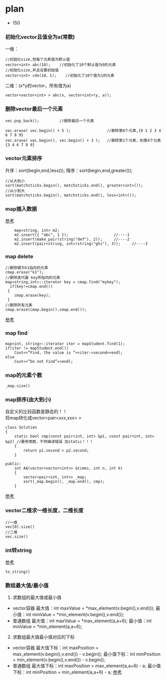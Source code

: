 # plan
* 150


### 初始化vector且值全为a(常数)
一维：
```
//初始化size,但每个元素值为默认值
vector<int> abc(10);    //初始化了10个默认值为0的元素
//初始化size,并且设置初始值
vector<int> cde(10，1);    //初始化了10个值为1的元素
```
二维：(x*y的vector，所有值为a)
```
vector<vector<int> > abc(x, vector<int>(y, a));
```

### 删除vector最后一个元素
```
vec.pop_back();         //删除最后一个元素

vec.erase( vec.begin() + 5 );                //删除第6个元素,{0 1 2 3 4 6 7 8 9}
vec.erase( vec.begin(), vec.begin() + 3 );   //删除第1个元素，到第4个元素 {3 4 6 7 8 9}
```

### vector元素排序
升序：sort(begin,end,less<data-type>());
降序：sort(begin,end,greater<data-type>());
```
//从大到小
sort(matchsticks.begin(), matchsticks.end(), greater<int>());
//从小到大
sort(matchsticks.begin(), matchsticks.end(), less<int>());
```

### map插入数据
[参考](https://blog.csdn.net/Leo_csdn_/article/details/86589904)
```
    map<string, int> m2;
    m2.insert({ "abc", 1 });                    //----1
    m2.insert(make_pair(string("def"), 2));     //----2
    m2.insert(pair<string, int>(string("ghi"), 3));     //----3
```

### map delete
```
//删除键为k1指向的元素
cmap.erase("k1");
//删除迭代器 key所指向的元素
map<string,int>::iterator key = cmap.find("mykey");
  if(key!=cmap.end())
 {
	cmap.erase(key);
 }
//删除所有元素
cmap.erase(cmap.begin(),cmap.end());
```
[参考](https://blog.csdn.net/zvall/article/details/52267007)

### map find
```
map<int, string>::iterator iter = mapStudent.find(1);
if(iter != mapStudent.end())
    Cout<<”Find, the value is ”<<iter->second<<endl;
else
    Cout<<”Do not Find”<<endl;
```

### map的元素个数
```
_map.size()
```

### map排序(由大到小)
自定义的比较函数是静态的！！  
将map转化成vector<pair<xxx,xxx> >
```
class Solution
{
    static bool cmp(const pair<int, int> &p1, const pair<int, int> &p2) //要用常数，不然编译错误 加static！！！
    {
        return p1.second > p2.second;
    }

public:
    int AA(vector<vector<int>> &times, int n, int k)
    {
        vector<pair<int, int>> _map;
        sort(_map.begin(), _map.end(), cmp);
    }
```
[参考](https://blog.csdn.net/qq_31217423/article/details/76375336)

### vector二维求一维长度，二维长度
```
//一维
vec[0].size()
//二维
vec.size()
```

### int转string
[参考](https://blog.csdn.net/chavo0/article/details/51038397)
```
to_string()
```

### 数组最大值/最小值
1. 求数组的最大值或最小值
* vector容器
最大值：int maxValue = *max_element(v.begin(),v.end()); 
最小值：int minValue = *min_element(v.begin(),v.end());
* 普通数组
最大值：int maxValue = *max_element(a,a+6); 
最小值：int minValue = *min_element(a,a+6);
2. 求数组最大值最小值对应的下标
* vector容器
最大值下标：int maxPosition = max_element(v.begin(),v.end()) - v.begin(); 
最小值下标：int minPosition = min_element(v.begin(),v.end()) - v.begin();
* 普通数组
最大值下标：int maxPosition = max_element(a,a+6) - a; 
最小值下标：int minPosition = min_element(a,a+6) - a;
[参考](https://www.cnblogs.com/Tang-tangt/p/9352093.html)